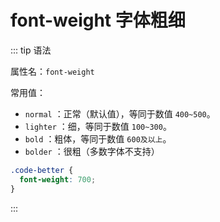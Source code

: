 # font-weight 字体粗细

::: tip 语法

属性名：`font-weight`

常用值：

- `normal` ：正常（默认值），等同于数值 `400~500`。
- `lighter` ：细，等同于数值 `100~300`。
- `bold` ：粗体，等同于数值 `600及以上`。
- `bolder` ：很粗（多数字体不支持）

```css {2}
.code-better {
  font-weight: 700;
}
```

:::


